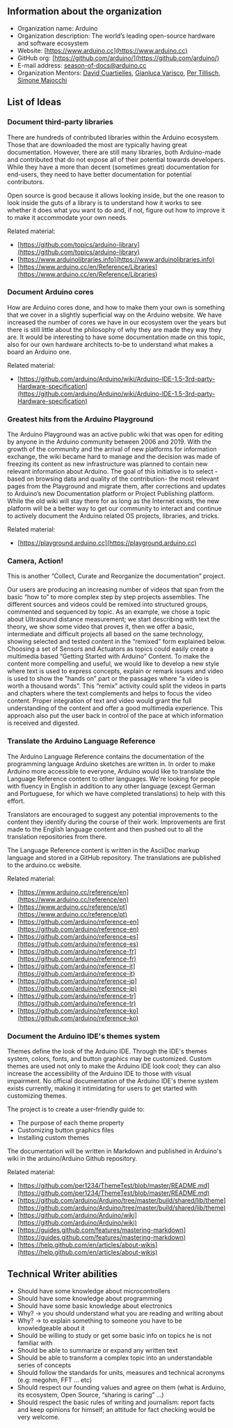## Information about the organization
- Organization name: Arduino
- Organization description: The world’s leading open-source hardware and software ecosystem 
- Website: [https://www.arduino.cc](https://www.arduino.cc)
- GitHub org: [https://github.com/arduino/](https://github.com/arduino/)
- E-mail address: [season-of-docs@arduino.cc](mailto:season-of-docs@arduino.cc)
- Organization Mentors: [David Cuartielles](https://github.com/dcuartielles), [Gianluca Varisco](https://github.com/gvarisco), [Per Tillisch](https://github.com/per1234), [Simone Majocchi](https://github.com/SimonePDA)

## List of Ideas



### Document third-party libraries

There are hundreds of contributed libraries within the Arduino ecosystem. Those that are downloaded the most are typically having great documentation. However, there are still many libraries, both Arduino-made and contributed that do not expose all of their potential towards developers. While they have a more than decent (sometimes great) documentation for end-users, they need to have better documentation for potential contributors.

Open source is good because it allows looking inside, but the one reason to look inside the guts of a library is to understand how it works to see whether it does what you want to do and, if not, figure out how to improve it to make it accommodate your own needs.

Related material:
-   [https://github.com/topics/arduino-library](https://github.com/topics/arduino-library)
-   [https://www.arduinolibraries.info](https://www.arduinolibraries.info)
-   [https://www.arduino.cc/en/Reference/Libraries](https://www.arduino.cc/en/Reference/Libraries)   

### Document Arduino cores
How are Arduino cores done, and how to make them your own is something that we cover in a slightly superficial way on the Arduino website. We have increased the number of cores we have in our ecosystem over the years but there is still little about the philosophy of why they are made they way they are. It would be interesting to have some documentation made on this topic, also for our own hardware architects to-be to understand what makes a board an Arduino one.

Related material:
- [https://github.com/arduino/Arduino/wiki/Arduino-IDE-1.5-3rd-party-Hardware-specification](https://github.com/arduino/Arduino/wiki/Arduino-IDE-1.5-3rd-party-Hardware-specification)

### Greatest hits from the Arduino Playground
The Arduino Playground was an active public wiki that was open for editing by anyone in the Arduino community between 2006 and 2019. With the growth of the community and the arrival of new platforms for information exchange, the wiki became hard to manage and the decision was made of freezing its content as new infrastructure was planned to contain new relevant information about Arduino. The goal of this initiative is to select - based on browsing data and quality of the contribution- the most relevant pages from the Playground and migrate them, after corrections and updates to Arduino’s new Documentation platform or Project Publishing platform. While the old wiki will stay there for as long as the Internet exists, the new platform will be a better way to get our community to interact and continue to actively document the Arduino related OS projects, libraries, and tricks.

Related material:
- [https://playground.arduino.cc](https://playground.arduino.cc)

### Camera, Action!
This is another “Collect, Curate and Reorganize the documentation” project.

Our users are producing an increasing number of videos that span from the basic “how to” to more complex step by step projects assemblies. The different sources and videos could be remixed into structured groups, commented and sequenced by topic. As an example, we chose a topic about Ultrasound distance measurement; we start describing with text the theory, we show some video that proves it, then we offer a basic, intermediate and difficult projects all based on the same technology, showing selected and tested content in the “remixed” form explained below. Choosing a set of Sensors and Actuators as topics could easily create a multimedia based “Getting Started with Arduino” Content. To make the content more compelling and useful, we would like to develop a new style where text is used to express concepts, explain or remark issues and video is used to show the “hands on” part or the passages where “a video is worth a thousand words”. This “remix” activity could split the videos in parts and chapters where the text complements and helps to focus the video content. Proper integration of text and video would grant the full understanding of the content and offer a good multimedia experience. This approach also put the user back in control of the pace at which information is received and digested.

### Translate the Arduino Language Reference
The Arduino Language Reference contains the documentation of the programming language Arduino sketches are written in. In order to make Arduino more accessible to everyone, Arduino would like to translate the Language Reference content to other languages. We're looking for people with fluency in English in addition to any other language (except German and Portuguese, for which we have completed translations) to help with this effort.

Translators are encouraged to suggest any potential improvements to the content they identify during the course of their work. Improvements are first made to the English language content and then pushed out to all the translation repositories from there.

The Language Reference content is written in the AsciiDoc markup language and stored in a GitHub repository. The translations are published to the arduino.cc website.

Related material:
-   [https://www.arduino.cc/reference/en](https://www.arduino.cc/reference/en)
-   [https://www.arduino.cc/reference/pt](https://www.arduino.cc/reference/pt)   
-   [https://github.com/arduino/reference-en](https://github.com/arduino/reference-en)  
-   [https://github.com/arduino/reference-es](https://github.com/arduino/reference-es)   
-   [https://github.com/arduino/reference-fr](https://github.com/arduino/reference-fr)    
-   [https://github.com/arduino/reference-it](https://github.com/arduino/reference-it)   
-   [https://github.com/arduino/reference-jp](https://github.com/arduino/reference-jp)    
-   [https://github.com/arduino/reference-tr](https://github.com/arduino/reference-tr)   
-   [https://github.com/arduino/reference-ko](https://github.com/arduino/reference-ko)

### Document the Arduino IDE's themes system

Themes define the look of the Arduino IDE. Through the IDE's themes system, colors, fonts, and button graphics may be customized. Custom themes are used not only to make the Arduino IDE look cool; they can also increase the accessibility of the Arduino IDE to those with visual impairment. No official documentation of the Arduino IDE's theme system exists currently, making it intimidating for users to get started with customizing themes.

The project is to create a user-friendly guide to:
-   The purpose of each theme property    
-   Customizing button graphics files   
-   Installing custom themes

The documentation will be written in Markdown and published in Arduino's wiki in the arduino/Arduino Github repository.

Related material:
-   [https://github.com/per1234/ThemeTest/blob/master/README.md](https://github.com/per1234/ThemeTest/blob/master/README.md) 
-   [https://github.com/arduino/Arduino/tree/master/build/shared/lib/theme](https://github.com/arduino/Arduino/tree/master/build/shared/lib/theme)
-   [https://github.com/arduino/Arduino/wiki](https://github.com/arduino/Arduino/wiki)
-   [https://guides.github.com/features/mastering-markdown](https://guides.github.com/features/mastering-markdown)
-   [https://help.github.com/en/articles/about-wikis](https://help.github.com/en/articles/about-wikis)

## Technical Writer abilities

-   Should have some knowledge about microcontrollers   
-   Should have some knowledge about programming
-   Should have some basic knowledge about electronics
-   Why? -> you should understand what you are reading and writing about
-   Why? -> to explain something to someone you have to be knowledgeable about it
-   Should be willing to study or get some basic info on topics he is not familiar with
-   Should be able to summarize or expand any written text
-   Should be able to transform a complex topic into an understandable series of concepts
-   Should follow the standards for units, measures and technical acronyms (e.g: megohm, FFT … etc)
-   Should respect our founding values and agree on them (what is Arduino, its ecosystem, Open Source, “sharing is caring” …)
-   Should respect the basic rules of writing and journalism: report facts and keep opinions for himself; an attitude for fact checking would be very welcome.
